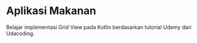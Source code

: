 # Aplikasi Makanan
Belajar implementasi Grid View pada Kotlin berdasarkan tutorial Udemy dari Udacoding.
